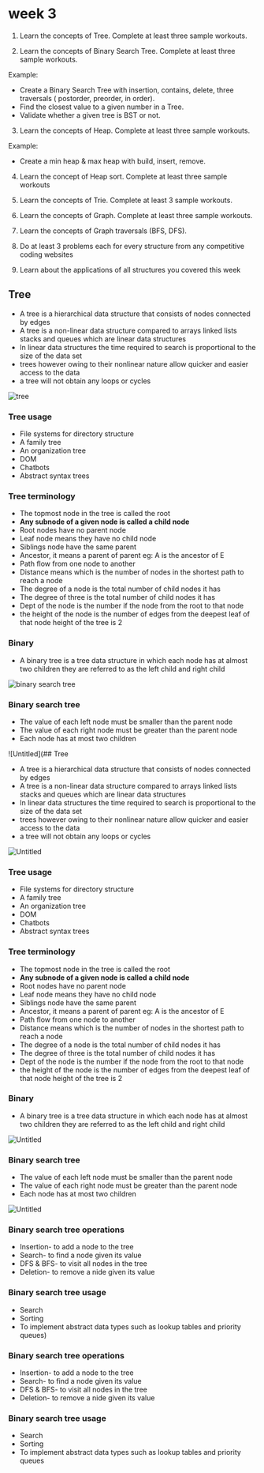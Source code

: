# week 3

1) Learn the concepts of Tree. Complete at least three sample workouts.

2) Learn the concepts of Binary Search Tree. Complete at least three sample workouts. 

Example:

- Create a Binary Search Tree with insertion, contains, delete, three traversals ( postorder, preorder, in order).
- Find the closest value to a given number in a Tree.
- Validate whether a given tree is BST or not.

3) Learn the concepts of Heap. Complete at least three sample workouts.

Example:

- Create a min heap & max heap with build, insert, remove.

4) Learn the concept of Heap sort. Complete at least three sample workouts

5) Learn the concepts of Trie. Complete at least 3 sample workouts.

6) Learn the concepts of Graph. Complete at least three sample workouts.

7) Learn the concepts of Graph traversals (BFS, DFS).

8) Do at least 3 problems each for every structure from any competitive coding websites

9) Learn about the applications of all structures you covered this week  

## Tree

- A tree is a hierarchical data structure that consists of nodes connected by edges
- A tree is a non-linear data structure compared to arrays linked lists stacks and queues which are linear data structures
- ln linear data structures the time required to search is proportional to the size of the data set
- trees however owing to their nonlinear nature allow quicker and easier access to the data
- a tree will not obtain any loops or cycles

![tree](https://media.geeksforgeeks.org/wp-content/uploads/20221124153129/Treedatastructure.png)

### Tree usage

- File systems for directory structure
- A family tree
- An organization tree
- DOM
- Chatbots
- Abstract syntax trees

### Tree terminology

- The topmost node in the tree is called the root
- **Any subnode of a given node is called a child node**
- Root nodes have no parent node
- Leaf node means they  have no child node
- Siblings node have the same parent
- Ancestor, it means a parent of parent  eg: A is the ancestor of E
- Path  flow from one node to another
- Distance means which is the number of nodes in the shortest path to reach a node
- The degree of a node is the total number of child nodes it has
- The degree of three is the total number of child nodes it has
- Dept of the node is the number if the node from the root to that node
- the height of the node is the number of edges from the deepest leaf of that node height of the tree is 2

### Binary

- A binary tree is a tree data structure  in which each node has at almost two children they are referred to as the left  child and right child

![binary search tree](https://media.geeksforgeeks.org/wp-content/uploads/20221124174432/binary.png)

### Binary search tree

- The value of  each left node must be smaller than the parent node
- The value of each right node must be greater than the parent node
- Each node has at most two children

![Untitled](## Tree

- A tree is a hierarchical data structure that consists of nodes connected by edges
- A tree is a non-linear data structure compared to arrays linked lists stacks and queues which are linear data structures
- ln linear data structures the time required to search is proportional to the size of the data set
- trees however owing to their nonlinear nature allow quicker and easier access to the data
- a tree will not obtain any loops or cycles

![Untitled](https://s3-us-west-2.amazonaws.com/secure.notion-static.com/d70f961d-e0e6-40f8-bfe2-9a4087ac8ed1/Untitled.png)

### Tree usage

- File systems for directory structure
- A family tree
- An organization tree
- DOM
- Chatbots
- Abstract syntax trees

### Tree terminology

- The topmost node in the tree is called the root
- **Any subnode of a given node is called a child node**
- Root nodes have no parent node
- Leaf node means they  have no child node
- Siblings node have the same parent
- Ancestor, it means a parent of parent  eg: A is the ancestor of E
- Path  flow from one node to another
- Distance means which is the number of nodes in the shortest path to reach a node
- The degree of a node is the total number of child nodes it has
- The degree of three is the total number of child nodes it has
- Dept of the node is the number if the node from the root to that node
- the height of the node is the number of edges from the deepest leaf of that node height of the tree is 2

### Binary

- A binary tree is a tree data structure  in which each node has at almost two children they are referred to as the left  child and right child

![Untitled](https://s3-us-west-2.amazonaws.com/secure.notion-static.com/b645326f-4d6a-4b2a-92fe-eafd97932927/Untitled.png)

### Binary search tree

- The value of  each left node must be smaller than the parent node
- The value of each right node must be greater than the parent node
- Each node has at most two children

![Untitled](https://media.geeksforgeeks.org/wp-content/cdn-uploads/20221215114732/bst-21.png)

### Binary search tree operations

- Insertion- to add a node to the tree
- Search- to find a node given its value
- DFS & BFS- to visit all nodes in the tree
- Deletion- to remove a nide given its value

### Binary search tree usage

- Search
- Sorting
- To implement abstract data types such as lookup tables and priority queues)

### Binary search tree operations

- Insertion- to add a node to the tree
- Search- to find a node given its value
- DFS & BFS- to visit all nodes in the tree
- Deletion- to remove a nide given its value

### Binary search tree usage

- Search
- Sorting
- To implement abstract data types such as lookup tables and priority queues